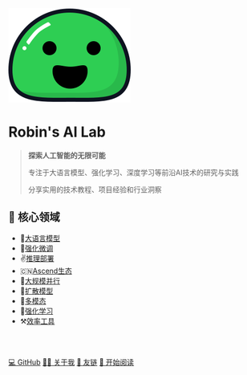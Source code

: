 ![Robin's AI Lab](_media/icon.svg)

#  Robin's AI Lab

> **探索人工智能的无限可能**
>
> 专注于大语言模型、强化学习、深度学习等前沿AI技术的研究与实践
>
> 分享实用的技术教程、项目经验和行业洞察




## 🎯 核心领域

- 🦙[大语言模型](aigc/)
- 🤗[强化微调](rlhf/)
- ✌️[推理部署](inference/)
- 🇨🇳[Ascend生态](ascend/)
- 🚀[大规模并行](ultrascale/)
- 🍭[扩散模型](diffusion/)
- 🍔[多模态](multimodal/)
- 🍒[强化学习](rlwiki/)
- ⚒️[效率工具](toolbox/)


<br>
<span id="busuanzi_container_site_pv" style='display:none'>
    👀 本站总访问量：<span id="busuanzi_value_site_pv"></span> 次
</span>
<span id="busuanzi_container_site_uv" style='display:none'>
    🚴‍♂️ 本站总访客数：<span id="busuanzi_value_site_uv"></span> 人
</span>
<br>


[💻 GitHub](https://github.com/jianzhnie/llmtech)
[👨‍💻 关于我](https://jianzhnie.github.io/)
[🔗 友链](links.md)
[📖 开始阅读](aigc/)
